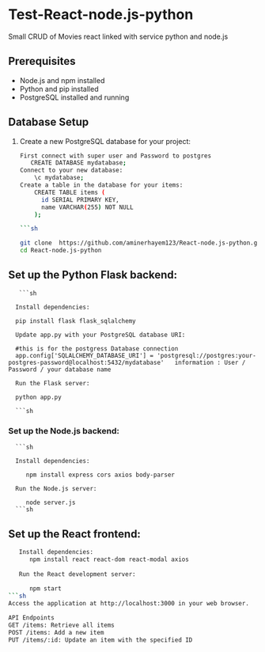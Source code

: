 # Test-React-node.js-python

Small CRUD of Movies react linked with service python and node.js

## Prerequisites

- Node.js and npm installed
- Python and pip installed
- PostgreSQL installed and running

## Database Setup

1. Create a new PostgreSQL database for your project:

   ```sh
   First connect with super user and Password to postgres 
      CREATE DATABASE mydatabase;
   Connect to your new database:
       \c mydatabase;
   Create a table in the database for your items:
       CREATE TABLE items (
         id SERIAL PRIMARY KEY,
         name VARCHAR(255) NOT NULL
       );

   ```sh
   
   git clone  https://github.com/aminerhayem123/React-node.js-python.git
   cd React-node.js-python
   
## Set up the Python Flask backend:
       
       ```sh
   
      Install dependencies:
      
      pip install flask flask_sqlalchemy
      
      Update app.py with your PostgreSQL database URI:
      
      #this is for the postgress Database connection 
      app.config['SQLALCHEMY_DATABASE_URI'] = 'postgresql://postgres:your-postgres-password@localhost:5432/mydatabase'   information : User / Password / your database name
      
      Run the Flask server:
   
      python app.py
      
      ```sh

### Set up the Node.js backend:
      ```sh
      
      Install dependencies:
      
         npm install express cors axios body-parser
      
      Run the Node.js server:
      
         node server.js
      ```sh

## Set up the React frontend:
```sh
   Install dependencies:
      npm install react react-dom react-modal axios
   
   Run the React development server:
   
      npm start
```sh
Access the application at http://localhost:3000 in your web browser.

API Endpoints
GET /items: Retrieve all items
POST /items: Add a new item
PUT /items/:id: Update an item with the specified ID




